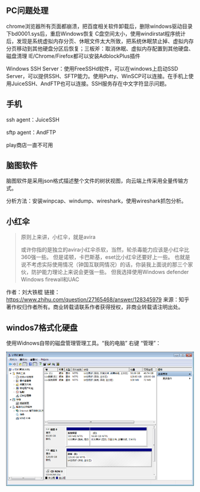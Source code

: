 ## PC问题处理

chrome浏览器所有页面都崩溃，把百度相关软件卸载后，删除windows驱动目录下bd0001.sys后，重启Windows恢复
C盘空间太小，使用windirstat程序统计后，发现是系统虚拟内存分页、休眠文件太大所致，把系统休眠禁止掉、虚拟内存分页移动到其他硬盘分区后恢复；三板斧：取消休眠、虚拟内存配置到其他硬盘、磁盘清理
IE/Chrome/Firefox都可以安装AdblockPlus插件

Windows SSH Server：使用FreeSSHd软件，可以在windows上启动SSD Server，可以提供SSH、SFTP能力。使用Putty、WinSCP可以连接。在手机上使用JuiceSSH、AndFTP也可以连接。SSH服务存在中文字符显示问题。

## 手机

ssh agent：JuiceSSH

sftp agent：AndFTP

play商店一直不可用

## 脑图软件

脑图软件是采用json格式描述整个文件的树状视图，向云端上传采用全量传输方式。

分析方法：安装winpcap、windump、wireshark，使用wireshark抓包分析。

## 小红伞

> 原则上来讲，小红伞，就是avira
>
> 或许你指的是独立的avira小红伞杀软，当然，轮杀毒能力应该是小红伞比360强一些。
> 但是诺顿，卡巴斯基，eset比小红伞还要好上一些。
> 也就是说不考虑实际使用情况（钟国互联网情况）的话，你装我上面说的那三个家伙，防护能力理论上来说会更强一些。
> 但我选择使用Windows defender     Windows firewall和UAC

作者：刘大铁棍
链接：https://www.zhihu.com/question/27165468/answer/128345979
来源：知乎
著作权归作者所有。商业转载请联系作者获得授权，非商业转载请注明出处。

## windos7格式化硬盘

使用Widnows自带的磁盘管理管理工具。“我的电脑” 右键 “管理”：

![磁盘格式化](img/Windows磁盘管理.png "磁盘格式化")
